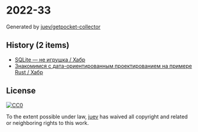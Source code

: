 # 2022-33

Generated by [juev/getpocket-collector](https://github.com/juev/getpocket-collector)

## History (2 items)

- [SQLite — не игрушка / Хабр](https://habr.com/ru/articles/547448/)
- [Знакомимся с дата-ориентированным проектированием на примере Rust / Хабр](https://habr.com/ru/companies/timeweb/articles/683386/)

## License

[![CC0](https://mirrors.creativecommons.org/presskit/buttons/88x31/svg/cc-zero.svg)](https://creativecommons.org/publicdomain/zero/1.0/)

To the extent possible under law, [juev](https://github.com/juev) has waived all copyright and related or neighboring rights to this work.
